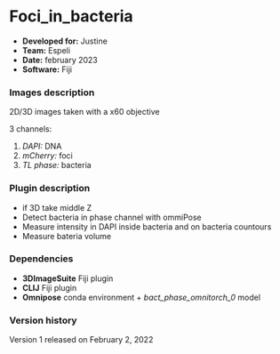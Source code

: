 # Foci_in_bacteria

* **Developed for:** Justine
* **Team:** Espeli
* **Date:** february 2023
* **Software:** Fiji


### Images description

2D/3D images taken with a x60 objective

3 channels:
  1. *DAPI:* DNA
  2. *mCherry:* foci
  3. *TL phase:* bacteria

### Plugin description

* if 3D take middle Z
* Detect bacteria in phase channel with ommiPose
* Measure intensity in DAPI inside bacteria and on bacteria countours
* Measure bateria volume


### Dependencies

* **3DImageSuite** Fiji plugin
* **CLIJ** Fiji plugin
* **Omnipose** conda environment + *bact_phase_omnitorch_0* model

### Version history

Version 1 released on February 2, 2022

